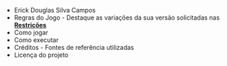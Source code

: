 - Erick Douglas Silva Campos
- Regras do Jogo - Destaque as variações da sua versão solicitadas nas [**Restrições**](https://www.notion.so/Restri-es-22e06b94b9cb80498501e54a72ed1fd7?pvs=21)
- Como jogar
- Como executar
- Créditos - Fontes de referência utilizadas
- Licença do projeto